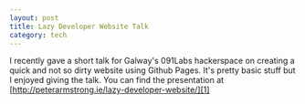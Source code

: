 ```yaml
---
layout: post
title: Lazy Developer Website Talk
category: tech
---
```


I recently gave a short talk for Galway's 091Labs hackerspace on creating a quick and not so dirty website using Github Pages.
It's pretty basic stuff but I enjoyed giving the talk.
You can find the presentation at [http://peterarmstrong.ie/lazy-developer-website/][1]

  [1]: http://peterarmstrong.ie/lazy-developer-website/
